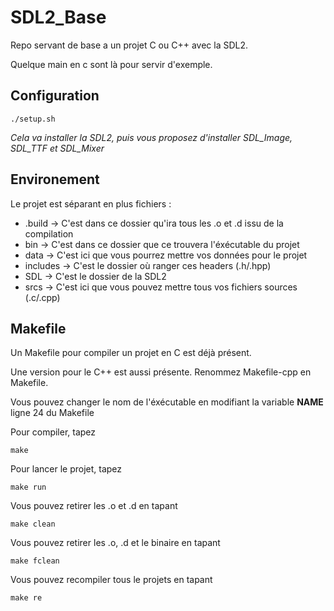 # SDL2_Base
Repo servant de base a un projet C ou C++ avec la SDL2.

Quelque main en c sont là pour servir d'exemple.

## Configuration
```
./setup.sh
```
*Cela va installer la SDL2, puis vous proposez d'installer SDL_Image, SDL_TTF et SDL_Mixer*

## Environement

Le projet est séparant en plus fichiers :
 - .build -> C'est dans ce dossier qu'ira tous les .o et .d issu de la compilation
 - bin -> C'est dans ce dossier que ce trouvera l'éxécutable du projet
 - data -> C'est ici que vous pourrez mettre vos données pour le projet
 - includes -> C'est le dossier où ranger ces headers (.h/.hpp)
 - SDL -> C'est le dossier de la SDL2
 - srcs -> C'est ici que vous pouvez mettre tous vos fichiers sources (.c/.cpp)

## Makefile
Un Makefile pour compiler un projet en C est déjà présent.

Une version pour le C++ est aussi présente. Renommez Makefile-cpp en Makefile.

Vous pouvez changer le nom de l'éxécutable en modifiant la variable **NAME** ligne 24 du Makefile

Pour compiler, tapez
```
make
```
Pour lancer le projet, tapez
```
make run
```
Vous pouvez retirer les .o et .d en tapant
```
make clean
```
Vous pouvez retirer les .o, .d et le binaire en tapant
```
make fclean
```
Vous pouvez recompiler tous le projets en tapant
```
make re
```
